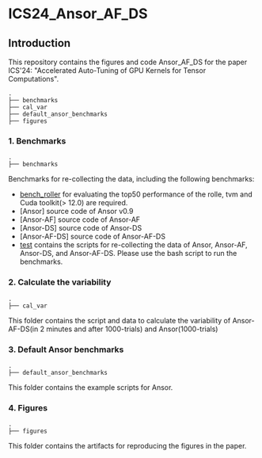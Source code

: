 # ICS24_Ansor_AF_DS

## Introduction

This repository contains the figures and code Ansor_AF_DS for the paper ICS'24: "Accelerated Auto-Tuning of GPU Kernels for Tensor Computations".

```
.
├── benchmarks
├── cal_var
├── default_ansor_benchmarks
├── figures
```


### 1. Benchmarks
```
.
├── benchmarks
```
Benchmarks for re-collecting the data, including the following benchmarks:

- [bench_roller](benchmarks/bench_roller/README.md) for evaluating the top50 performance of the rolle, tvm and Cuda toolkit(> 12.0) are required.
- [Ansor] source code of Ansor v0.9
- [Ansor-AF] source code of Ansor-AF
- [Ansor-DS] source code of Ansor-DS
- [Ansor-AF-DS] source code of Ansor-AF-DS
- [test](benchmarks/README.md) contains the scripts for re-collecting the data of Ansor, Ansor-AF, Ansor-DS, and Ansor-AF-DS. Please use the bash script to run the benchmarks.

### 2. Calculate the variability
```
.
├── cal_var
```
This folder contains the script and data to calculate the variability of Ansor-AF-DS(in 2 minutes and after 1000-trials) and Ansor(1000-trials)


### 3. Default Ansor benchmarks
```
.
├── default_ansor_benchmarks
```
This folder contains the example scripts for Ansor.


### 4. Figures
```
.
├── figures
```
This folder contains the artifacts for reproducing the figures in the paper.

